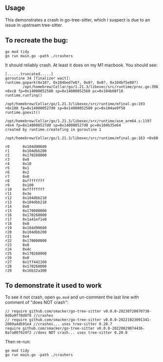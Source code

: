 ## Usage

This demonstrates a crash in go-tree-sitter, which I suspect is due to an issue in upstream tree-sitter.


## To recreate the bug:

```
go mod tidy
go run main.go -path ./crashers
```

It should reliably crash. At least it does on my M1 macbook. You should see:

```
[......truncated.....]
goroutine 34 [finalizer wait]:
runtime.gopark(0x10?, 0x104bed7e0?, 0x0?, 0x0?, 0x104bf5e80?)
        /opt/homebrew/Cellar/go/1.21.3/libexec/src/runtime/proc.go:398 +0xc8 fp=0x14000052580 sp=0x14000052560 pc=0x104b08f18
runtime.runfinq()
        /opt/homebrew/Cellar/go/1.21.3/libexec/src/runtime/mfinal.go:193 +0x108 fp=0x140000527d0 sp=0x14000052580 pc=0x104ae9f58
runtime.goexit()
        /opt/homebrew/Cellar/go/1.21.3/libexec/src/runtime/asm_arm64.s:1197 +0x4 fp=0x140000527d0 sp=0x140000527d0 pc=0x104b35e64
created by runtime.createfing in goroutine 1
        /opt/homebrew/Cellar/go/1.21.3/libexec/src/runtime/mfinal.go:163 +0x80

r0      0x104d90680
r1      0x104dbb200
r2      0x170268000
r3      0x0
r4      0x10
r5      0x1
r6      0x2
r7      0x0
r8      0xffffffff
r9      0x100
r10     0xffffffff
r11     0x3e
r12     0x104dbb210
r13     0x104dbb218
r14     0x0
r15     0x170000000
r16     0x170268000
r17     0x1a41ef1e0
r18     0x0
r19     0x104d90680
r20     0x104dbb200
r21     0x4
r22     0x170000000
r23     0x0
r24     0x4c
r25     0x170268000
r26     0x0
r27     0x1ff442160
r28     0x170268000
r29     0x16b32a300
```

## To demonstrate it used to work
To see it not crash, open `go.mod` and un-comment the last line with comment of "does NOT crash":
```
// require github.com/smacker/go-tree-sitter v0.0.0-20230720070738-0d0a9f78d8f8 //crashes
// require github.com/smacker/go-tree-sitter v0.0.0-20221023091341-2009a4db91e4 //crashes... uses tree-sitter 0.20.7
require github.com/smacker/go-tree-sitter v0.0.0-20220829074436-0a7a807924f2 //does NOT crash... uses tree-sitter 0.20.0
```

Then re-run: 

```
go mod tidy
go run main.go -path ./crashers
```
